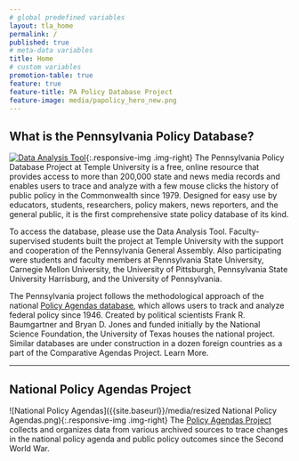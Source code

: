 ```yaml
---
# global predefined variables
layout: tla_home
permalink: /
published: true
# meta-data variables
title: Home
# custom variables
promotion-table: true
feature: true
feature-title: PA Policy Database Project
feature-image: media/papolicy_hero_new.png
---
```

## What is the Pennsylvania Policy Database?
[![Data Analysis Tool]({{site.baseurl}}/media/data-analysis.png)](http://policydb.temple.edu/PAPolicy/analysis.spg){:.responsive-img .img-right}
The Pennsylvania Policy Database Project at Temple University is a free, online resource that provides access to more than 200,000  state and news media records and enables users to trace and analyze with a few mouse clicks the history of public policy in the Commonwealth since 1979.  Designed for easy use by educators, students, researchers, policy makers, news reporters, and the general public, it is the first comprehensive state policy database of its kind.

To access the database, please use the Data Analysis Tool. Faculty-supervised students built the project at Temple University with the support and cooperation of the Pennsylvania General Assembly. Also participating were students and faculty members at Pennsylvania State University, Carnegie Mellon University, the University of Pittsburgh, Pennsylvania State University Harrisburg, and the University of Pennsylvania.

The Pennsylvania project follows the methodological approach of the national [Policy Agendas database](www.policyagendas.org), which allows users to track and analyze federal policy since 1946. Created by political scientists Frank R. Baumgartner and Bryan D. Jones and funded initially by the National Science Foundation, the University of Texas houses the national project. Similar databases are under construction in a dozen foreign countries as a part of the Comparative Agendas Project. Learn More.

___

## National Policy Agendas Project
![National Policy Agendas]({{site.baseurl}}/media/resized National Policy Agendas.png){:.responsive-img .img-right}
The [Policy Agendas Project](http://www.policyagendas.org/) collects and organizes data from various archived sources to trace changes in the national policy agenda and public policy outcomes since the Second World War.
